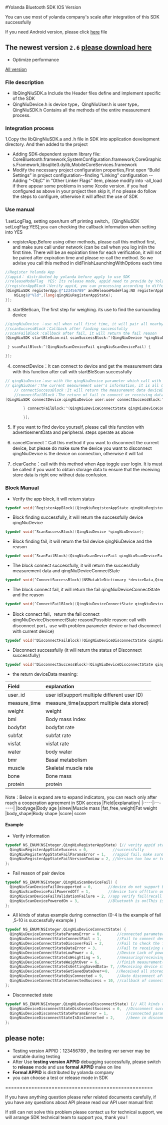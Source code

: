 
#Yolanda Bluetooth SDK IOS Version

You can use most of yolanda company's scale after integration of this SDK successfully

If you need Android version, please click [here](../../../qn-ble-sdk-ios) file


## The newest version `2.6` [please download here](../../releases/download/2.6/qn-ios-ble-sdk-2.6.zip)
* Optimize performance

[All version](../../releases)


### File description
* libQingNiuSDK.a Include the Header files define and implement specific of the SDK
* QingNiuDevice.h is device type，QingNiuUser.h is user type，QingNiuSDK.h Contains all the methods of the entire measurement process.

### Integration process
1.Copy the libQingNiuSDK.a and .h file in SDK into application development directory. And then added to the project
* Adding SDK-dependent system library file: CoreBluetooth.framework,SystemConfiguration.framework,CoreGraphics.Framework,libsqlite3.dylib,MobileCoreServices.framework
* Modify the necessary project configuration properties,First open “Build Settings” in project configuration--finding “Linking” configuration --Adding “-ObjC” in “Other Linker Flags” item, please modify into -all_load if there appear some problems in some Xcode version.
  if you had configured as above in your project then skip it, if no please do follow the steps to configure, otherwise it will affect the use of SDK

### Use manual
1.setLogFlag, setting open/turn off printing switch。[QingNiuSDK setLogFlag:YES];you can checking the callback information when setting into YES
* registerApp,Before using other methods, please call this method first, and make sure call under network (can be call when you log in)in the first time. There will be an expiration time for each verification, it will not be paired after expiration time and please re-call the method. So we advise you call this method in didFinishLaunchingWithOptions each time
 ```objective-c
 //Register Yolanda App
 //appid： distributed by yolanda before apply to use SDK
 //releaseModeFlag  YES: Its release mode, appid need to provide by Yolanda. NO: Its testing mode, appid can use @"123456789" to testing
 //registerAppBlock：Verify appid, you can processing according to different return parameter
 [QingNiuSDK registerApp:@"123456789" andReleaseModeFlag:NO registerAppBlock:^(QingNiuRegisterAppState qingNiuRegisterAppState) {
     NSLog(@"%ld",(long)qingNiuRegisterAppState);
 }];
 ```

3. startBleScan, The first step for weighing. its use to find the surrounding device
```objective-c
//qingNiuDevice ：use nil when call first time, it will pair all nearby device, save the macAddress or name attribute after finding the target device so that you can connect to this specific device next time(please note: QingNiuPeripheral property does not support archive which means archive directly for the Device, if you want to pair this specific device please save the macAddress or name attribute for quick use next time, deviceState: judging the switch state of device
//scanSuccessBlock：Callback after finding successfully
//scanFailBlock：Callback after fail, it will return the fail reason
[QingNiuSDK startBleScan:nil scanSuccessBlock:^(QingNiuDevice *qingNiuDevice) {

 } scanFailBlock:^(QingNiuScanDeviceFail qingNiuScanDeviceFail) {

}];
```

4. connectDevice：It can connect to device and get the measurement data with this function after call with startBleScan successfully
```objective-c
// qingNiuDevice：use with the qingNiuDevice parameter which call with startBleScan, please make sure each parameter have related value
// qingNiuUser：The current measurement user's information, it is all necessary parameters under this Item, please make sure different user with different userid, height in cm,Gender( Male: 1 Female: 0),birthday formate :yyyy-MM-dd(example：1990-06-23). you can call the initialization method in the QingNiuUser
	// connectSuccessBlock：It will return the measurement data deviceData together with connect status, QingNiuDeviceConnectStateWeightOver means a normal completed measurement, QingNiuDeviceConnectStateSavedData means: This received data is stored data, if there are multiple stored data, please distinguish according to user_id.
	//connectFailBlock：The return of fail in connect or receiving data, you can operate as the indicate message
[QingNiuSDK connectDevice:qingNiuDevice user:user connectSuccessBlock:^(NSMutableDictionary *deviceData, QingNiuDeviceConnectState qingNiuDeviceConnectState) {

        } connectFailBlock:^(QingNiuDeviceConnectState qingNiuDeviceConnectState) {

        }];
```

5. If you want to find device yourself, please call this function with advertisementData and peripheral.
steps operate as above

6. cancelConnect：Call this method if you want to disconnect the current device, but please do make sure the device you want to disconnect qingNiuDevice is the device on connection, otherwise it will fail

7. clearCache：call with this method when App toggle user login. It is must be called if you want to obtain storage data to ensure that the receiving store data is right one without data confusion.

### Block Manual

* Verify the app block, it will return status
```objective-c
typedef void(^RegisterAppBlock)(QingNiuRegisterAppState qingNiuRegisterAppState);
```

* Block finding successfully, it will return the successfully device qingNiuDevice
```objective-c
typedef void(^ScanSuccessBlock)(QingNiuDevice *qingNiuDevice);
```

* Block finding fail, it will return the fail device qingNiuDevice and the reason
```objective-c
typedef void(^ScanFailBlock)(QingNiuScanDeviceFail qingNiuScanDeviceFail);
```

* The block connect successfully, it will return the successfully measurement data and qingNiuDeviceConnectState
```objective-c
typedef void(^ConnectSuccessBlock)(NSMutableDictionary *deviceData,QingNiuDeviceConnectState qingNiuDeviceConnectState);
```

* The block connect fail, it will return the fail qingNiuDeviceConnectState and the reason
```objective-c
typedef void(^ConnectFailBlock)(QingNiuDeviceConnectState qingNiuDeviceConnectState);
```

* Block connect fail，return the fail connect qingNiuDeviceDisconnectState reason(Possible reason: call with disconnect port，use with problem parameter device or had disconnect with current device)
```objective-c
typedef void(^DisconnectFailBlock)(QingNiuDeviceDisconnectState qingNiuDeviceDisconnectState);
```

* Disconnect successfully (it will return the status of Disconnect successfully)
```objective-c
typedef void(^DisconnectSuccessBlock)(QingNiuDeviceDisconnectState qingNiuDeviceDisconnectState);
```

* the return deviceData meaning:

|Field|explanation|
|:----|:-------|
|user_id|user id(support multiple different user ID)
|measure_time|measure_time(support multiple data stored)
|weight|weight
|bmi|Body mass index
|bodyfat|bodyfat rate
|subfat|subfat rate
|visfat|visfat rate
|water|body water
|bmr|Basal metabolism
|muscle|Skeletal muscle rate
|bone|Bone mass
|protein|protein

Note：Below is expand are to expand indicators, you can reach only after reach a cooperation agreement in SDK access
|Field|explanation|
|:----|:-------|
|bodyage|Body age
|sinew|Muscle mass
|fat_free_weight|Fat weight
|body_shape|Body shape
|score| score


#### Example
* Verify information
```objective-c
typedef NS_ENUM(NSInteger,QingNiuRegisterAppState) {// verity appid status
  QingNiuRegisterAppStateSuccess = 0,           //successfully
  QingNiuRegisterAppStateFailParamsError = 1,   //appid fail，make sure recall under right appid
  QingNiuRegisterAppStateFailVersionTooLow = 2, //Version too low or too high, please contact with customer service for new SDK
};
```

* Fail reason of pair device
```objective-c
typedef NS_ENUM(NSInteger,QingNiuScanDeviceFail) {
  QingNiuScanDeviceFailUnsupported = 0,       //device do not support Bluetooth 4.0
  QingNiuScanDeviceFailPoweredOff = 1,        //device turn off(turn on bluetooth on mobile)
  QingNiuScanDeviceFailValidationFailure = 2, //app verify fail(recall registerApp port)
  QingNiuScanDevicePoweredOn = 3,             //Bluetooth is on(This is not fail example，its For compatibility with previous versions)
};
```

* All kinds of status example during connection (0-4 is the example of fail ,5-10 is successfully example )
```objective-c
typedef NS_ENUM(NSInteger,QingNiuDeviceConnectState) {
  QingNiuDeviceConnectStateParamsError = 0,       //connected parameter error ( like:qingNiuUser，qingNiuDevice，please rescan and connect if appears error)
  QingNiuDeviceConnectStateConnectFail = 1,       //Fail to connect device(reconnect or rescan)
  QingNiuDeviceConnectStateDiscoverFail = 2,      //Fail to check the feature or service of this device(reconnect)
  QingNiuDeviceConnectStateDataError = 3,         //Fail to receiving data(reconnect)
  QingNiuDeviceConnectStateLowPower = 4,          //Device Lack of power(lack of power)
  QingNiuDeviceConnectStateIsWeighting = 5,       //measuring(receiving real time data)
  QingNiuDeviceConnectStateWeightOver = 6,        //finish measurement(receiving normal measurement data)
  QingNiuDeviceConnectStateIsGettingSavedData= 7, //Receiving device stored data now
  QingNiuDeviceConnectStateGetSavedDataOver＝8,   //Received all stored data(deviceData value: nil)
  QingNiuDeviceConnectStateDisConnected = 9,      //Auto disconnect after measurement(deviceData: nil)
  QingNiuDeviceConnectStateConnectedSuccess = 10, //callback of connect successfully(deviceData: nil)
};
```

* Disconnected state
```objective-c
typedef NS_ENUM(NSInteger,QingNiuDeviceDisconnectState) {// All kinds of status after disconnect
  QingNiuDeviceDisconnectStateDisConnectSuccess = 0,  //Disconnect successfully
  QingNiuDeviceDisconnectStateParamsError = 1,        //connected parameter error
  QingNiuDeviceDisconnectStateIsDisConnected = 2,     //been in disconnect status
};
```


## please note:

* Testing version APPID：123456789 , the testing ver server may be unstable during testing
* After Use **testing version APPID** debugging successfully, please switch to **release** mode and use **formal APPID** make on line
* **Formal APPID** is distributed by yolanda company
* you can choose a test or release mode in SDK

===================================================

If you have anything question please refer related documents carefully, if you have any questions about API please read our API user manual first

If still can not solve this problem please contact us for technical support, we will arrange SDK technical team to support you, thank you !
